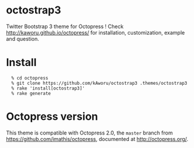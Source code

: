 octostrap3
===========

Twitter Bootstrap 3 theme for Octopress ! Check
http://kaworu.github.io/octopress/ for installation, customization, example and
question.

Install
=======

```
  % cd octopress
  % git clone https://github.com/kAworu/octostrap3 .themes/octostrap3
  % rake 'install[octostrap3]'
  % rake generate
```

Octopress version
=================

This theme is compatible with Octopress 2.0,
the `master` branch from https://github.com/imathis/octopress,
documented at http://octopress.org/.
